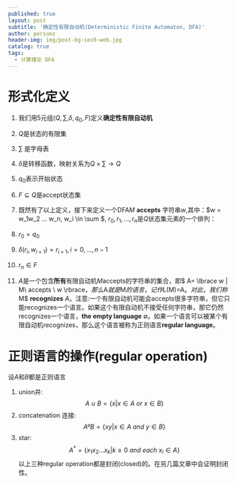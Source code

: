 ```yaml
---
published: true
layout: post
subtitle: '确定性有限自动机(Deterministic Finite Automaton, DFA)'
author: persuez
header-img: img/post-bg-ios9-web.jpg
catalog: true
tags:
  - 计算理论 DFA
---
```

# 形式化定义
 1. 我们用5元组$(Q,\sum,\delta,q_0,F)$定义**确定性有限自动机**

 2. $Q$是状态的有限集
 3. $\sum$ 是字母表
 4. $\delta$是转移函数，映射关系为$Q×\sum \rightarrow Q$
 5. $q_0$表示开始状态
 6. $F \subseteq Q$是accept状态集
 7. 既然有了以上定义，接下来定义一个DFA$M$ **accepts** 字符串$w$,其中：$w = w_1w_2 ... w_n, w_i \in \sum $,  $r_0,r_1,...,r_n$是$Q$状态集元素的一个排列：
 8. $r_0 = q_0$
 9. $\delta(r_i, w_{i+1})=r_{i+1}, i = 0,...,n-1$
 10. $r_n \in F$
 11. $A$是一个包含**所有**有限自动机$M$accepts的字符串的集合，即$ A= \lbrace w | M\  accepts \ w \rbrace$，那么$A$就是$M$的语言，记作$L(M)=A$。对此，我们称$M$ **recognizes** $A$。注意:一个有限自动机可能会accepts很多字符串，但它只能recognizes一个语言。如果这个有限自动机不接受任何字符串，那它仍然recognizes一个语言，**the empty language** $\emptyset$。如果一个语言可以被某个有限自动机recognizes，那么这个语言被称为正则语言**regular language**。
 
# 正则语言的操作(regular operation)
设$A$和$B$都是正则语言
 1. union并: $$A \cup B=\lbrace x| x \in A\ or\ x \in B \rbrace$$
 2. concatenation 连接: $$A º B=\lbrace  xy | x \in A\ and\ y\in B \rbrace$$
 3. star: $$A^*= \lbrace x_1x_2...x_k | k \geq 0 \ and\ each\ x_i \in A \rbrace$$
以上三种regular operation都是封闭(closed)的。在另几篇文章中会证明封闭性。
